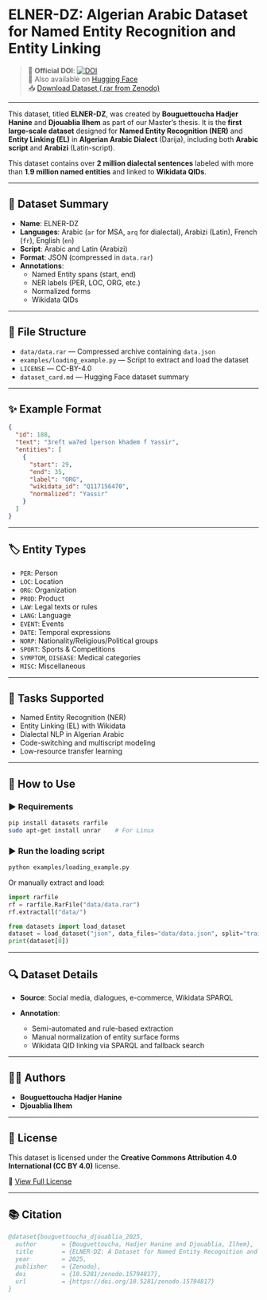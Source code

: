 # ELNER-DZ: Algerian Arabic Dataset for Named Entity Recognition and Entity Linking

> 📌 **Official DOI**: [![DOI](https://zenodo.org/badge/DOI/10.5281/zenodo.15794817.svg)](https://doi.org/10.5281/zenodo.15794817)  
> 🤗 Also available on [Hugging Face](https://huggingface.co/datasets/HadjerHaninebgt7878/ELNER-DZ)  
> 📥 [Download Dataset (.rar from Zenodo)](https://zenodo.org/record/15794817/files/data.rar)

---

This dataset, titled **ELNER-DZ**, was created by **Bouguettoucha Hadjer Hanine** and **Djouablia Ilhem** as part of our Master’s thesis. It is the **first large-scale dataset** designed for **Named Entity Recognition (NER)** and **Entity Linking (EL)** in **Algerian Arabic Dialect** (Darija), including both **Arabic script** and **Arabizi** (Latin-script).

This dataset contains over **2 million dialectal sentences** labeled with more than **1.9 million named entities** and linked to **Wikidata QIDs**.

---

## 🧾 Dataset Summary

- **Name**: ELNER-DZ  
- **Languages**: Arabic (`ar` for MSA, `arq` for dialectal), Arabizi (Latin), French (`fr`), English (`en`)  
- **Script**: Arabic and Latin (Arabizi)  
- **Format**: JSON (compressed in `data.rar`)  
- **Annotations**:
  - Named Entity spans (start, end)
  - NER labels (PER, LOC, ORG, etc.)
  - Normalized forms
  - Wikidata QIDs

---

## 📁 File Structure

- `data/data.rar` — Compressed archive containing `data.json`
- `examples/loading_example.py` — Script to extract and load the dataset
- `LICENSE` — CC-BY-4.0
- `dataset_card.md` — Hugging Face dataset summary

---

## ✨ Example Format

```json
{
  "id": 188,
  "text": "3reft wa7ed lperson khadem f Yassir",
  "entities": [
    {
      "start": 29,
      "end": 35,
      "label": "ORG",
      "wikidata_id": "Q117156470",
      "normalized": "Yassir"
    }
  ]
}
````

---

## 🏷️ Entity Types

* `PER`: Person
* `LOC`: Location
* `ORG`: Organization
* `PROD`: Product
* `LAW`: Legal texts or rules
* `LANG`: Language
* `EVENT`: Events
* `DATE`: Temporal expressions
* `NORP`: Nationality/Religious/Political groups
* `SPORT`: Sports & Competitions
* `SYMPTOM`, `DISEASE`: Medical categories
* `MISC`: Miscellaneous

---

## 🧪 Tasks Supported

* Named Entity Recognition (NER)
* Entity Linking (EL) with Wikidata
* Dialectal NLP in Algerian Arabic
* Code-switching and multiscript modeling
* Low-resource transfer learning

---

## 🧰 How to Use

### ▶️ Requirements

```bash
pip install datasets rarfile
sudo apt-get install unrar    # For Linux
```

### ▶️ Run the loading script

```bash
python examples/loading_example.py
```

Or manually extract and load:

```python
import rarfile
rf = rarfile.RarFile("data/data.rar")
rf.extractall("data/")

from datasets import load_dataset
dataset = load_dataset("json", data_files="data/data.json", split="train")
print(dataset[0])
```

---

## 🔍 Dataset Details

* **Source**: Social media, dialogues, e-commerce, Wikidata SPARQL
* **Annotation**:

  * Semi-automated and rule-based extraction
  * Manual normalization of entity surface forms
  * Wikidata QID linking via SPARQL and fallback search

---

## 👩‍💻 Authors

* **Bouguettoucha Hadjer Hanine**
* **Djouablia Ilhem**


---

## 📄 License

This dataset is licensed under the **Creative Commons Attribution 4.0 International (CC BY 4.0)** license.

🔗 [View Full License](https://creativecommons.org/licenses/by/4.0/)

---

## 📚 Citation

```bibtex
@dataset{bouguettoucha_djouablia_2025,
  author       = {Bouguettoucha, Hadjer Hanine and Djouablia, Ilhem},
  title        = {ELNER-DZ: A Dataset for Named Entity Recognition and Linking in Algerian Arabic},
  year         = 2025,
  publisher    = {Zenodo},
  doi          = {10.5281/zenodo.15794817},
  url          = {https://doi.org/10.5281/zenodo.15794817}
}
```

